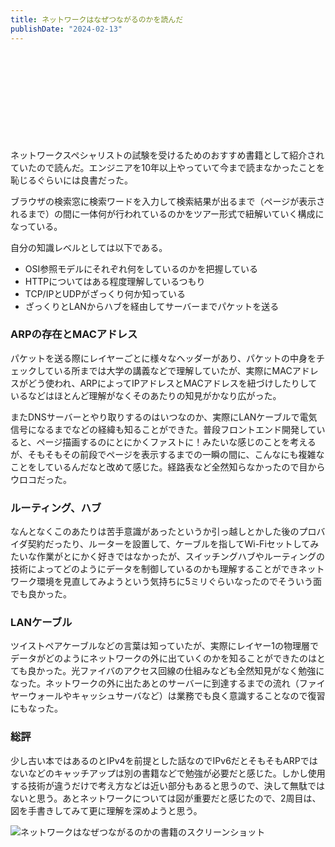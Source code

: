 ```yaml
---
title: ネットワークはなぜつながるのかを読んだ
publishDate: "2024-02-13"
---
```


<div class="iframely-embed"><div class="iframely-responsive" style="height: 140px; padding-bottom: 0;"><a href="https://www.amazon.co.jp/%E3%83%8D%E3%83%83%E3%83%88%E3%83%AF%E3%83%BC%E3%82%AF%E3%81%AF%E3%81%AA%E3%81%9C%E3%81%A4%E3%81%AA%E3%81%8C%E3%82%8B%E3%81%AE%E3%81%8B-%E7%AC%AC2%E7%89%88-%E7%9F%A5%E3%81%A3%E3%81%A6%E3%81%8A%E3%81%8D%E3%81%9F%E3%81%84TCP-IP%E3%80%81LAN%E3%80%81%E5%85%89%E3%83%95%E3%82%A1%E3%82%A4%E3%83%90%E3%81%AE%E5%9F%BA%E7%A4%8E%E7%9F%A5%E8%AD%98-%E6%88%B8%E6%A0%B9/dp/4822283119" data-iframely-url="//iframely.net/U7d7YhD?card=small"></a></div></div>

ネットワークスペシャリストの試験を受けるためのおすすめ書籍として紹介されていたので読んだ。エンジニアを10年以上やっていて今まで読まなかったことを恥じるぐらいには良書だった。

ブラウザの検索窓に検索ワードを入力して検索結果が出るまで（ページが表示されるまで）の間に一体何が行われているのかをツアー形式で紐解いていく構成になっている。

自分の知識レベルとしては以下である。

- OSI参照モデルにそれぞれ何をしているのかを把握している
- HTTPについてはある程度理解しているつもり
- TCP/IPとUDPがざっくり何か知っている
- ざっくりとLANからハブを経由してサーバーまでパケットを送る

### ARPの存在とMACアドレス
パケットを送る際にレイヤーごとに様々なヘッダーがあり、パケットの中身をチェックしている所までは大学の講義などで理解していたが、実際にMACアドレスがどう使われ、ARPによってIPアドレスとMACアドレスを紐づけしたりしているなどはほとんど理解がなくそのあたりの知見がかなり広がった。

またDNSサーバーとやり取りするのはいつなのか、実際にLANケーブルで電気信号になるまでなどの経緯も知ることができた。普段フロントエンド開発していると、ページ描画するのにとにかくファストに！みたいな感じのことを考えるが、そもそもその前段でページを表示するまでの一瞬の間に、こんなにも複雑なことをしているんだなと改めて感じた。経路表など全然知らなかったので目からウロコだった。


### ルーティング、ハブ
なんとなくこのあたりは苦手意識があったというか引っ越しとかした後のプロバイダ契約だったり、ルーターを設置して、ケーブルを指してWi-Fiセットしてみたいな作業がとにかく好きではなかったが、スイッチングハブやルーティングの技術によってどのようにデータを制御しているのかも理解することができネットワーク環境を見直してみようという気持ちに5ミリぐらいなったのでそういう面でも良かった。

### LANケーブル
ツイストペアケーブルなどの言葉は知っていたが、実際にレイヤー1の物理層でデータがどのようにネットワークの外に出ていくのかを知ることができたのはとても良かった。光ファイバのアクセス回線の仕組みなども全然知見がなく勉強になった。ネットワークの外に出たあとのサーバーに到達するまでの流れ（ファイヤーウォールやキャッシュサーバなど）は業務でも良く意識することなので復習にもなった。

### 総評
少し古い本ではあるのとIPv4を前提とした話なのでIPv6だとそもそもARPではないなどのキャッチアップは別の書籍などで勉強が必要だと感じた。しかし使用する技術が違うだけで考え方などは近い部分もあると思うので、決して無駄ではないと思う。あとネットワークについては図が重要だと感じたので、2周目は、図を手書きしてみて更に理解を深めようと思う。

![ネットワークはなぜつながるのかの書籍のスクリーンショット](/images/20240213.jpg)